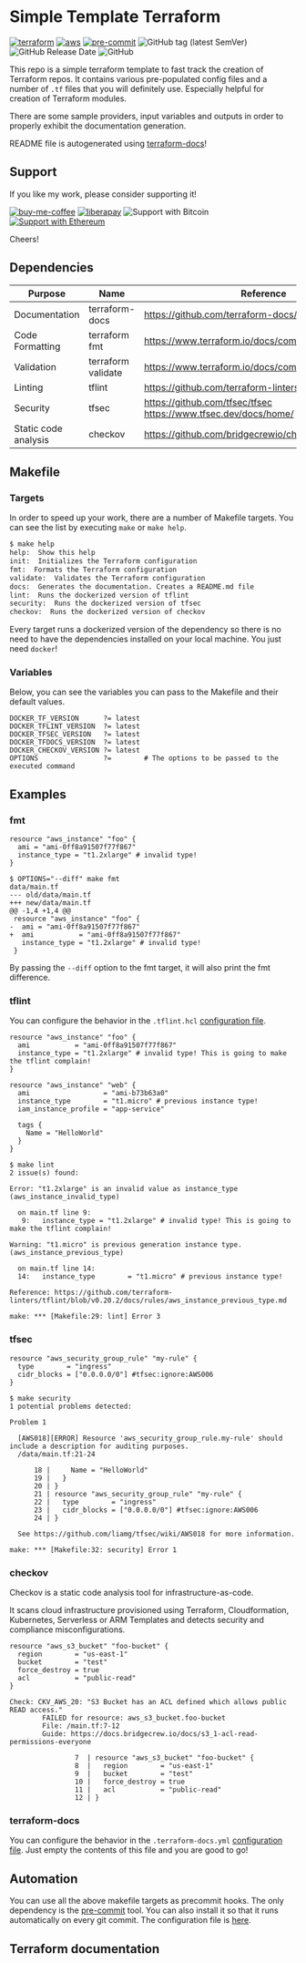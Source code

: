 # Simple Template Terraform

[![terraform](https://img.shields.io/badge/terraform-%23623CE4?style=flat-square&logo=terraform&logoColor=white)](https://www.terraform.io/)
[![aws](https://img.shields.io/badge/aws-%23232F3E?style=flat-square&logo=amazon-aws&logoColor=white)](https://docs.aws.amazon.com/index.html)
[![pre-commit](https://img.shields.io/badge/pre--commit-enabled-brightgreen?logo=pre-commit&logoColor=white)](https://github.com/pre-commit/pre-commit)
![GitHub tag (latest SemVer)](https://img.shields.io/github/v/tag/karvounis/simple-terraform-template?sort=semver&color=blue&logoColor=white&logo=github&style=flat-square&label=latest)
![GitHub Release Date](https://img.shields.io/github/last-commit/karvounis/simple-terraform-template?logo=github)
![GitHub](https://img.shields.io/github/license/karvounis/simple-terraform-template?style=flat-square&logo=github)

This repo is a simple terraform template to fast track the creation of Terraform repos. It contains various pre-populated config files and a number of `.tf` files that you will definitely use. Especially helpful for creation of Terraform modules.

There are some sample providers, input variables and outputs in order to properly exhibit the documentation generation.

README file is autogenerated using [terraform-docs](https://github.com/terraform-docs/terraform-docs)!

## Support

If you like my work, please consider supporting it!

[![buy-me-coffee](https://img.shields.io/badge/Buy_me_coffee-%23FFDD00?style=flat-square&logo=buy-me-a-coffee&logoColor=black)](https://www.buymeacoffee.com/karvounis)
[![liberapay](https://img.shields.io/badge/liberapay-%23F6C915?style=flat-square&logo=liberapay&logoColor=black)](https://liberapay.com/karvounis/donate)
![Support with Bitcoin](https://img.shields.io/badge/BTC-bc1q4pqdchcm7q0p7jcy5aqelrasctlp7ld8wvkxjy-%23F7931A?style=flat-square&logo=bitcoin&logoColor=white)
[![Support with Ethereum](https://img.shields.io/badge/ETH-0x8fa53EBa0d1F724728ABbb6f9e79C13056ADc231-%23666fb1?style=flat-square&logo=ethereum&logoColor=white)](https://en.cryptobadges.io/donate/0x8fa53EBa0d1F724728ABbb6f9e79C13056ADc231)

Cheers!

## Dependencies

| Purpose | Name | Reference |
|---|---|---|
| Documentation | terraform-docs | https://github.com/terraform-docs/terraform-docs |
| Code Formatting | terraform fmt | https://www.terraform.io/docs/commands/fmt.html |
| Validation | terraform validate | https://www.terraform.io/docs/commands/validate.html |
| Linting | tflint | https://github.com/terraform-linters/tflint |
| Security | tfsec | https://github.com/tfsec/tfsec https://www.tfsec.dev/docs/home/ |
| Static code analysis | checkov | https://github.com/bridgecrewio/checkov |

## Makefile

### Targets

In order to speed up your work, there are a number of Makefile targets. You can see the list by executing `make` or `make help`.

```bash
$ make help
help:  Show this help
init:  Initializes the Terraform configuration
fmt:  Formats the Terraform configuration
validate:  Validates the Terraform configuration
docs:  Generates the documentation. Creates a README.md file
lint:  Runs the dockerized version of tflint
security:  Runs the dockerized version of tfsec
checkov:  Runs the dockerized version of checkov
```

Every target runs a dockerized version of the dependency so there is no need to have the dependencies installed on your local machine. You just need `docker`!

### Variables

Below, you can see the variables you can pass to the Makefile and their default values.
```
DOCKER_TF_VERSION      ?= latest
DOCKER_TFLINT_VERSION  ?= latest
DOCKER_TFSEC_VERSION   ?= latest
DOCKER_TFDOCS_VERSION  ?= latest
DOCKER_CHECKOV_VERSION ?= latest
OPTIONS		           ?=		 # The options to be passed to the executed command
```

## Examples
### fmt

```
resource "aws_instance" "foo" {
  ami = "ami-0ff8a91507f77f867"
  instance_type = "t1.2xlarge" # invalid type!
}
```

```
$ OPTIONS="--diff" make fmt
data/main.tf
--- old/data/main.tf
+++ new/data/main.tf
@@ -1,4 +1,4 @@
 resource "aws_instance" "foo" {
-  ami = "ami-0ff8a91507f77f867"
+  ami           = "ami-0ff8a91507f77f867"
   instance_type = "t1.2xlarge" # invalid type!
 }
```
By passing the `--diff` option to the fmt target, it will also print the fmt difference.

### tflint
You can configure the behavior in the `.tflint.hcl` [configuration file](./.tflint.hcl).

```
resource "aws_instance" "foo" {
  ami           = "ami-0ff8a91507f77f867"
  instance_type = "t1.2xlarge" # invalid type! This is going to make the tflint complain!
}

resource "aws_instance" "web" {
  ami                  = "ami-b73b63a0"
  instance_type        = "t1.micro" # previous instance type!
  iam_instance_profile = "app-service"

  tags {
    Name = "HelloWorld"
  }
}
```

```
$ make lint
2 issue(s) found:

Error: "t1.2xlarge" is an invalid value as instance_type (aws_instance_invalid_type)

  on main.tf line 9:
   9:   instance_type = "t1.2xlarge" # invalid type! This is going to make the tflint complain!

Warning: "t1.micro" is previous generation instance type. (aws_instance_previous_type)

  on main.tf line 14:
  14:   instance_type        = "t1.micro" # previous instance type!

Reference: https://github.com/terraform-linters/tflint/blob/v0.20.2/docs/rules/aws_instance_previous_type.md

make: *** [Makefile:29: lint] Error 3

```

### tfsec
```
resource "aws_security_group_rule" "my-rule" {
  type        = "ingress"
  cidr_blocks = ["0.0.0.0/0"] #tfsec:ignore:AWS006
}
```
```
$ make security
1 potential problems detected:

Problem 1

  [AWS018][ERROR] Resource 'aws_security_group_rule.my-rule' should include a description for auditing purposes.
  /data/main.tf:21-24

      18 |     Name = "HelloWorld"
      19 |   }
      20 | }
      21 | resource "aws_security_group_rule" "my-rule" {
      22 |   type        = "ingress"
      23 |   cidr_blocks = ["0.0.0.0/0"] #tfsec:ignore:AWS006
      24 | }

  See https://github.com/liamg/tfsec/wiki/AWS018 for more information.

make: *** [Makefile:32: security] Error 1
```

### checkov

Checkov is a static code analysis tool for infrastructure-as-code.

It scans cloud infrastructure provisioned using Terraform, Cloudformation, Kubernetes, Serverless or ARM Templates and detects security and compliance misconfigurations.

```
resource "aws_s3_bucket" "foo-bucket" {
  region        = "us-east-1"
  bucket        = "test"
  force_destroy = true
  acl           = "public-read"
}
```

```
Check: CKV_AWS_20: "S3 Bucket has an ACL defined which allows public READ access."
        FAILED for resource: aws_s3_bucket.foo-bucket
        File: /main.tf:7-12
        Guide: https://docs.bridgecrew.io/docs/s3_1-acl-read-permissions-everyone

                7  | resource "aws_s3_bucket" "foo-bucket" {
                8  |   region        = "us-east-1"
                9  |   bucket        = "test"
                10 |   force_destroy = true
                11 |   acl           = "public-read"
                12 | }
```

### terraform-docs
You can configure the behavior in the `.terraform-docs.yml` [configuration file](./.terraform-docs.yml). Just empty the contents of this file and you are good to go!

## Automation

You can use all the above makefile targets as precommit hooks. The only dependency is the [pre-commit](https://pre-commit.com/) tool. You can also install it so that it runs automatically on every git commit. The configuration file is [here](./.pre-commit-config.yaml).

## Terraform documentation
